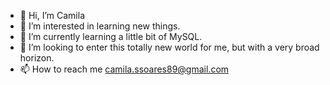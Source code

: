 - 👋 Hi, I’m Camila 
- 👀 I’m interested in learning new things.
- 🌱 I’m currently learning a little bit of MySQL.
- 💞️ I’m looking to enter this totally new world for me, but with a very broad horizon. 
- 📫 How to reach me camila.ssoares89@gmail.com

<!---
camilassoares89/camilassoares89 is a ✨ special ✨ repository because its `README.md` (this file) appears on your GitHub profile.
You can click the Preview link to take a look at your changes.
--->
